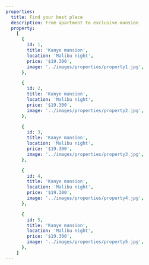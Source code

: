 ```yaml
---
properties:
  title: Find your best place
  description: From apartment to exclusive mansion
  property:
    [
      {
        id: 1,
        title: 'Kanye mansion',
        location: 'Malibu night',
        price: '$19.300',
        image: '../images/properties/property1.jpg',
      },

      {
        id: 2,
        title: 'Kanye mansion',
        location: 'Malibu night',
        price: '$19.300',
        image: '../images/properties/property2.jpg',
      },

      {
        id: 3,
        title: 'Kanye mansion',
        location: 'Malibu night',
        price: '$19.300',
        image: '../images/properties/property3.jpg',
      },

      {
        id: 4,
        title: 'Kanye mansion',
        location: 'Malibu night',
        price: '$19.300',
        image: '../images/properties/property4.jpg',
      },

      {
        id: 5,
        title: 'Kanye mansion',
        location: 'Malibu night',
        price: '$19.300',
        image: '../images/properties/property5.jpg',
      },
    ]
---
```

